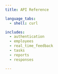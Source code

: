 ```yaml
---
title: API Reference

language_tabs:
  - shell: curl

includes:
  - authentication
  - employees
  - real_time_feedback
  - tasks
  - reports
  - responses

---
```


